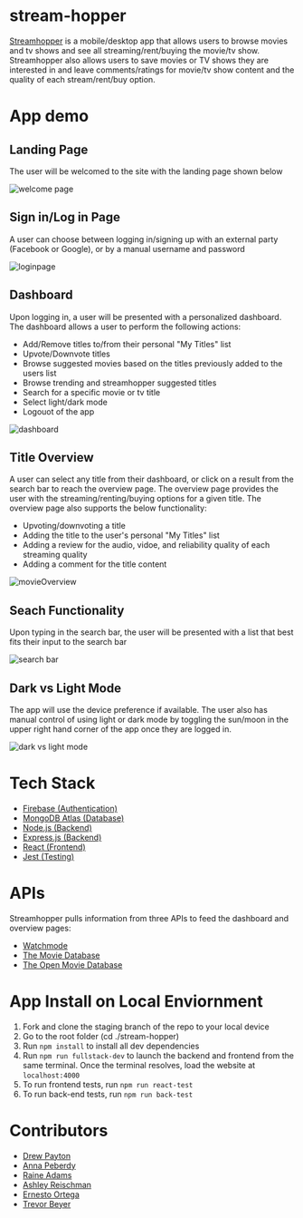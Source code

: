 # stream-hopper
[Streamhopper](https://streamhopper.herokuapp.com/) is a mobile/desktop app that allows users to browse movies and tv shows and see all streaming/rent/buying the movie/tv show. 
Streamhopper also allows users to save movies or TV shows they are interested in and leave comments/ratings for movie/tv show content and the quality of each stream/rent/buy option.


# App demo
## Landing Page
The user will be welcomed to the site with the landing page shown below 

![welcome page](https://user-images.githubusercontent.com/80856611/149639251-d983fb55-50b0-44f3-be78-b3dd7d19409f.png)

## Sign in/Log in Page
A user can choose between logging in/signing up with an external party (Facebook or Google), or by a manual username and password

![loginpage](https://user-images.githubusercontent.com/80856611/149639306-b0a737e4-8681-4519-beeb-d89cef950e88.png)

## Dashboard
Upon logging in, a user will be presented with a personalized dashboard. The dashboard allows a user to perform the following actions: 
* Add/Remove titles to/from their personal "My Titles" list
* Upvote/Downvote titles 
* Browse suggested movies based on the titles previously added to the users list
* Browse trending and streamhopper suggested titles
* Search for a specific movie or tv title
* Select light/dark mode 
* Logouot of the app

![dashboard](https://user-images.githubusercontent.com/80856611/149639343-5186a924-0a8d-4549-a88f-a02ca948b8e4.png)

## Title Overview 
A user can select any title from their dashboard, or click on a result from the search bar to reach the overview page. The overview page provides the user with the streaming/renting/buying options for a given title. The overview page also supports the below functionality: 
* Upvoting/downvoting a title
* Adding the title to the user's personal "My Titles" list
* Adding a review for the audio, vidoe, and reliability quality of each streaming quality
* Adding a comment for the title content

![movieOverview](https://user-images.githubusercontent.com/80856611/149639503-5c46041b-bcc2-4062-ac50-f960328c23c7.png)

## Seach Functionality
Upon typing in the search bar, the user will be presented with a list that best fits their input to the search bar

![search bar](https://user-images.githubusercontent.com/80856611/149639521-9100b52e-316e-43d1-a222-d3cf783bc24c.png)

## Dark vs Light Mode
The app will use the device preference if available. The user also has manual control of using light or dark mode by toggling the sun/moon in the upper right hand corner of the app once they are logged in. 

![dark vs light mode](https://user-images.githubusercontent.com/80856611/149639604-2345f287-6f6e-4c5c-94f8-7d4401778d6d.png)

# Tech Stack
* [ Firebase (Authentication)](https://firebase.google.com/)
* [MongoDB Atlas (Database)](https://www.mongodb.com/atlas)
* [Node.js (Backend)](https://nodejs.org/en/)
* [Express.js (Backend)](https://expressjs.com/)
* [React (Frontend)](https://reactjs.org/)
* [Jest (Testing)](https://jestjs.io/)

# APIs
Streamhopper pulls information from three APIs to feed the dashboard and overview pages:
* [Watchmode](https://api.watchmode.com/)
* [The Movie Database](https://developers.themoviedb.org/3/getting-started)
* [The Open Movie Database](http://www.omdbapi.com/)

# App Install on Local Enviornment 
1. Fork and clone the staging branch of the repo to your local device
2. Go to the root folder (cd ./stream-hopper)
3. Run `npm install` to install all dev dependencies 
4. Run `npm run fullstack-dev` to launch the backend and frontend from the same terminal. Once the terminal resolves, load the website at `localhost:4000`
5. To run frontend tests, run `npm run react-test`
6. To run back-end tests, run `npm run back-test`

# Contributors 
* [Drew Payton](https://github.com/djp0301)
* [Anna Peberdy](https://github.com/AnnaMP91)
* [Raine Adams](https://github.com/rainealexander)
* [Ashley Reischman](https://github.com/asheliz648)
* [Ernesto Ortega](https://github.com/ErnestoOrtegaHernandez)
* [Trevor Beyer](https://github.com/4trevor4)
